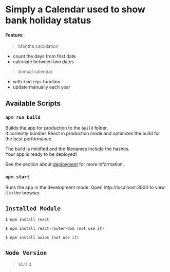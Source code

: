 # Simply a Calendar used to show bank holiday status

#### Feature:

> Months calculation

* count the days from first date
* calculate between two dates

> Annual calendar

* with `tooltips` function
* update manually each year


## Available Scripts

### `npm run build`

Builds the app for production to the `build` folder.\
It correctly bundles React in production mode and optimizes the build for the best performance.

The build is minified and the filenames include the hashes.\
Your app is ready to be deployed!

See the section about [deployment](https://facebook.github.io/create-react-app/docs/deployment) for more information.

### `npm start`

Runs the app in the development mode.
Open http://localhost:3000 to view it in the browser.


## `Installed Module`
```
$ npm install react
```
```
$ npm install react-router-dom (not use it)
```
```
$ npm install axios (not use it)
```

## `Node Version`

> 14.11.0

